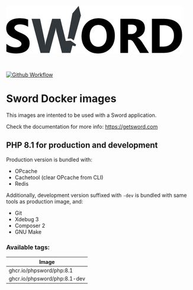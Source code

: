 ![Sword Logo](./sword-logo-sm.png)

<br>

[![Github Workflow](https://github.com/phpsword/docker-images/workflows/Build/badge.svg)](https://github.com/phpsword/docker-images/actions)

# Sword Docker images

This images are intented to be used with a Sword application.

Check the documentation for more info: https://getsword.com

## PHP 8.1 for production and development

Production version is bundled with:

* OPcache
* Cachetool (clear OPcache from CLI)
* Redis

Additionally, development version suffixed with `-dev` is bundled with same tools as production image, and:

* Git
* Xdebug 3
* Composer 2
* GNU Make

### Available tags:

| Image  |
| ------ |
| ghcr.io/phpsword/php:8.1     |
| ghcr.io/phpsword/php:8.1-dev |
